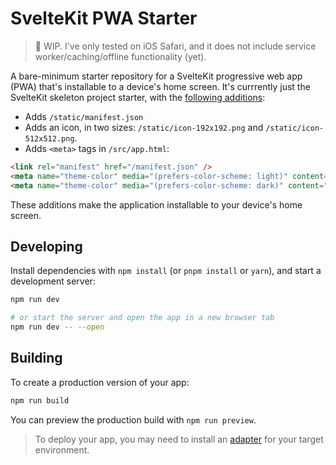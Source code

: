 # SvelteKit PWA Starter

> 🚨 WIP. I've only tested on iOS Safari, and it does not include service worker/caching/offline functionality (yet).

A bare-minimum starter repository for a SvelteKit progressive web app (PWA) that's installable to a device's home screen. It's currrently just the SvelteKit skeleton project starter, with the [following additions]('https://github.com/evanwinter/sveltekit-pwa-starter/commit/80fbd15ac79b71867eda6dd48e3b1d9fcca2dda2'):

- Adds `/static/manifest.json`
- Adds an icon, in two sizes: `/static/icon-192x192.png` and `/static/icon-512x512.png`.
- Adds `<meta>` tags in `/src/app.html`:

```html
<link rel="manifest" href="/manifest.json" />
<meta name="theme-color" media="(prefers-color-scheme: light)" content="white" />
<meta name="theme-color" media="(prefers-color-scheme: dark)" content="black" />
```

These additions make the application installable to your device's home screen.

## Developing

Install dependencies with `npm install` (or `pnpm install` or `yarn`), and start a development server:

```bash
npm run dev

# or start the server and open the app in a new browser tab
npm run dev -- --open
```

## Building

To create a production version of your app:

```bash
npm run build
```

You can preview the production build with `npm run preview`.

> To deploy your app, you may need to install an [adapter](https://kit.svelte.dev/docs/adapters) for your target environment.
